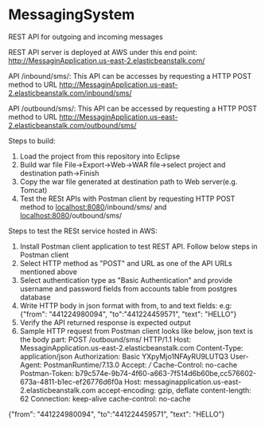 # MessagingSystem
REST API for outgoing and incoming messages

REST API server is deployed at AWS under this end point:
http://MessaginApplication.us-east-2.elasticbeanstalk.com/

API /inbound/sms/:
This API can be accesses by requesting a HTTP POST method to URL http://MessaginApplication.us-east-2.elasticbeanstalk.com/inbound/sms/

API /outbound/sms/:
This API can be accessed by requesting a HTTP POST method to URL http://MessaginApplication.us-east-2.elasticbeanstalk.com/outbound/sms/

Steps to build:
1) Load the project from this repository into Eclipse
2) Build war file
File->Export->Web->WAR file->select project and destination path->Finish
3) Copy the war file generated at destination path to Web server(e.g. Tomcat)
4) Test the RESt APIs with Postman client by requesting HTTP POST method to <localhost:8080>/inbound/sms/ and <localhost:8080>/outbound/sms/

Steps to test the RESt service hosted in AWS:
1) Install Postman client application to test REST API. Follow below steps in Postman client
2) Select HTTP method as "POST" and URL as one of the API URLs mentioned above
3) Select authentication type as "Basic Authentication" and provide username and password fields from accounts table from postgres database
4) Write HTTP body in json format with from, to and text fields:
e.g: {"from": "441224980094",
"to":"441224459571",
"text": "HELLO"}
5) Verify the API returned response is expected output
6) Sample HTTP request from Postman client looks like below, json text is the body part:
POST /outbound/sms/ HTTP/1.1
Host: MessaginApplication.us-east-2.elasticbeanstalk.com
Content-Type: application/json
Authorization: Basic YXpyMjo1NFAyRU9LUTQ3
User-Agent: PostmanRuntime/7.13.0
Accept: */*
Cache-Control: no-cache
Postman-Token: b79c574e-9b74-4f60-a663-7f514d6b60be,cc576602-673a-4811-b1ec-ef26776d6f0a
Host: messaginapplication.us-east-2.elasticbeanstalk.com
accept-encoding: gzip, deflate
content-length: 62
Connection: keep-alive
cache-control: no-cache

{"from": "441224980094",
"to":"441224459571",
"text": "HELLO"}
